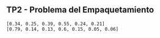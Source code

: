 ## TP2 - Problema del Empaquetamiento

```
[0.34, 0.25, 0.39, 0.55, 0.24, 0.21]
[0.79, 0.14, 0.13, 0.6, 0.15, 0.05, 0.06]
```